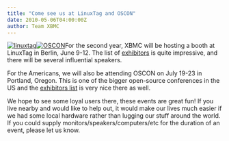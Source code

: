 ```yaml
---
title: "Come see us at LinuxTag and OSCON"
date: 2010-05-06T04:00:00Z
author: Team XBMC
---
```


[![](/images/blog/linuxtag.webp "linuxtag")](http://www.linuxtag.org)[![](https://assets.en.oreilly.com/1/event/45/oscon2010_125x125.webp "OSCON")](https://www.oreilly.com/conferences/)For the second year, XBMC will be hosting a booth at LinuxTag in Berlin, June 9-12. The list of [exhibitors](http://www.linuxtag.org/2010/en/exhibitors/exhibition.html) is quite impressive, and there will be several influential speakers.

For the Americans, we will also be attending OSCON on July 19-23 in Portland, Oregon. This is one of the bigger open-source conferences in the US and the [exhibitors list](https://www.oreilly.com/conferences/) is very nice there as well.

We hope to see some loyal users there, these events are great fun! If you live nearby and would like to help out, it would make our lives much easier if we had some local hardware rather than lugging our stuff around the world. If you could supply monitors/speakers/computers/etc for the duration of an event, please let us know.
